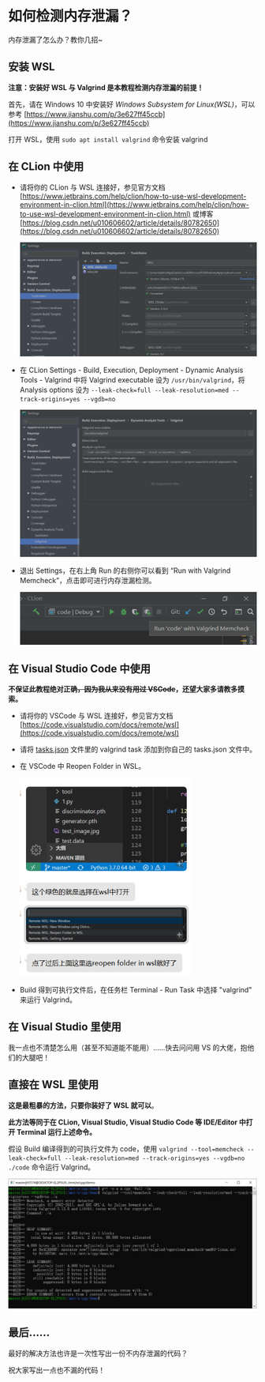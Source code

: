 # 如何检测内存泄漏？

内存泄漏了怎么办？教你几招~

## 安装 WSL

**注意：安装好 WSL 与 Valgrind 是本教程检测内存泄漏的前提！**

首先，请在 Windows 10 中安装好 *Windows Subsystem for Linux(WSL)*，可以参考 [https://www.jianshu.com/p/3e627ff45ccb](https://www.jianshu.com/p/3e627ff45ccb)

打开 WSL，使用 `sudo apt install valgrind` 命令安装 valgrind

## 在 CLion 中使用

* 请将你的 CLion 与 WSL 连接好，参见官方文档 [https://www.jetbrains.com/help/clion/how-to-use-wsl-development-environment-in-clion.html](https://www.jetbrains.com/help/clion/how-to-use-wsl-development-environment-in-clion.html) 或博客 [https://blog.csdn.net/u010606602/article/details/80782650](https://blog.csdn.net/u010606602/article/details/80782650)

  <img src="clion-wsl.png" alt="Failed to load picture" style="zoom:80%;" />

* 在 CLion Settings - Build, Execution, Deployment - Dynamic Analysis Tools - Valgrind 中将 Valgrind executable 设为 `/usr/bin/valgrind`，将 Analysis options 设为 `--leak-check=full --leak-resolution=med --track-origins=yes --vgdb=no`

  <img src="clion-valgrind.png" alt="Failed to load picture." style="zoom:80%;" />

* 退出 Settings，在右上角 Run 的右侧你可以看到 “Run with Valgrind Memcheck”，点击即可进行内存泄漏检测。

  <img src="clion-run-valgrind.png" alt="Failed to load picture." style="zoom:80%;" />

## 在 Visual Studio Code 中使用

**不保证此教程绝对正确~~，因为我从来没有用过 VSCode~~，还望大家多请教多摸索。**

* 请将你的 VSCode 与 WSL 连接好，参见官方文档 [https://code.visualstudio.com/docs/remote/wsl](https://code.visualstudio.com/docs/remote/wsl)

* 请将 [tasks.json](https://github.com/MasterJH5574/CS158-DS-Project/blob/master/tutorials/detect-memory-leak/for-vscode/tasks.json) 文件里的 valgrind task 添加到你自己的 tasks.json 文件中。

* 在 VSCode 中 Reopen Folder in WSL。

  <img src="vscode-wsl.png" alt="Failed to load picture" style="zoom: 80%;" />

* Build 得到可执行文件后，在任务栏 Terminal - Run Task 中选择 "valgrind" 来运行 Valgrind。

## 在 Visual Studio 里使用

我一点也不清楚怎么用（甚至不知道能不能用）……快去问问用 VS 的大佬，抱他们的大腿吧！

## 直接在 WSL 里使用

**这是最粗暴的方法，只要你装好了 WSL 就可以**。

**此方法等同于在 CLion, Visual Studio, Visual Studio Code 等 IDE/Editor 中打开 Terminal 运行上述命令。**

假设 Build 编译得到的可执行文件为 code，使用 `valgrind --tool=memcheck --leak-check=full --leak-resolution=med --track-origins=yes --vgdb=no ./code` 命令运行 Valgrind。

<img src="wsl-valgrind.png" alt="Failed to load picture." style="zoom:80%;" />

## 最后……

最好的解决方法也许是一次性写出一份不内存泄漏的代码？

祝大家写出一点也不漏的代码！

